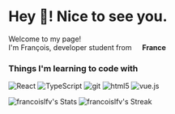 <h1>Hey 👋! Nice to see you.</h1>


<p>Welcome to my page! </br> I'm François, developer student from <img src="https://cdn-icons-png.flaticon.com/512/197/197560.png" width="13"/> <b>France</b>
<h3>Things I'm learning to code with</h3>
<p>
  <img alt="React" src="https://img.shields.io/badge/-React-45b8d8?style=flat-square&logo=react&logoColor=white" />
  <img alt="TypeScript" src="https://img.shields.io/badge/-TypeScript-007ACC?style=flat-square&logo=typescript&logoColor=white" />
  <img alt="git" src="https://img.shields.io/badge/-Git-F05032?style=flat-square&logo=git&logoColor=white" />
  <img alt="html5" src="https://img.shields.io/badge/-HTML5-E34F26?style=flat-square&logo=html5&logoColor=white" />
  <img alt="vue.js" src="[![Vue.js](https://img.shields.io/badge/Vue.js-4FC08D?logo=vuedotjs&logoColor=fff)](#)" />
</p>

![francoislfv's Stats](https://github-readme-stats.vercel.app/api?username=francoislfv&theme=great-gatsby&show_icons=true&hide_border=true&count_private=true)   ![francoislfv's Streak](https://github-readme-streak-stats.herokuapp.com/?user=francoislfv&theme=great-gatsby&hide_border=true)


<!---
francoislfv/francoislfv is a ✨ special ✨ repository because its `README.md` (this file) appears on your GitHub profile.
You can click the Preview link to take a look at your changes.
--->


